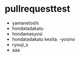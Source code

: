 pullrequesttest
===============

- yamanetoshi
- hondatadakatu
- hondamasyosi
- hondatadakatu    kesita.
-yosino
- ryouji_s
- aaa